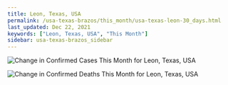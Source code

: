 ```yaml
---
title: Leon, Texas, USA
permalink: /usa-texas-brazos/this_month/usa-texas-leon-30_days.html
last_updated: Dec 22, 2021
keywords: ["Leon, Texas, USA", "This Month"]
sidebar: usa-texas-brazos_sidebar
---
```


![Change in Confirmed Cases This Month for Leon, Texas, USA](/covid_tracker/images/graphs/usa-texas-leon-delta_confirmed-30_days_graph.png)

![Change in Confirmed Deaths This Month for Leon, Texas, USA](/covid_tracker/images/graphs/usa-texas-leon-delta_deaths-30_days_graph.png)
